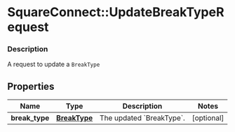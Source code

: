 # SquareConnect::UpdateBreakTypeRequest

### Description

A request to update a `BreakType`

## Properties
Name | Type | Description | Notes
------------ | ------------- | ------------- | -------------
**break_type** | [**BreakType**](BreakType.md) | The updated &#x60;BreakType&#x60;. | [optional] 


